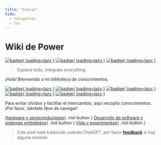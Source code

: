 ```yaml
---
title: "Inicio"
hide:
  - navigation
  - toc
---
```


# Wiki de Power

<!--  Un desarrollador que no sabe contar historias, no es un buen producto ~-->

[![badge](https://img.shields.io/github/deployments/linyuxuanlin/Wiki_MkDocs/Production?label=Construir&style=flat-square){ loading=lazy }](https://vercel.com/powerlin/wiki-mkdocs/deployments)
[![badge](https://img.shields.io/github/last-commit/linyuxuanlin/Wiki_MkDocs?color=FCD734&label=Último%20commit&style=flat-square){ loading=lazy }](https://github.com/linyuxuanlin/Wiki_mkdocs/commits/main)
[![badge](https://img.shields.io/badge/Contacto%20y%20Suscripción-yo-34ABE0?&style=flat-square){ loading=lazy }](Contact-and-Subscribe.md)

<!--
[![badge](https://img.shields.io/badge/dynamic/json?label=GitHub&query=%24.data.totalSubs&url=https%3A%2F%2Fapi.spencerwoo.com%2Fsubstats%2F%3Fsource%3Dgithub%26queryKey%3Dlinyuxuanlin&labelColor=555555&color=282c34&longCache=true?&style=for-the-badge){ loading=lazy }](https://github.com/linyuxuanlin)
[![badge](https://img.shields.io/badge/dynamic/json?color=282c34&labelColor=0084ff&label=ZHIHU&query=%24.data.totalSubs&url=https%3A%2F%2Fapi.spencerwoo.com%2Fsubstats%2F%3Fsource%3Dzhihu%26queryKey%3Dlinyuxuanlin&longCache=true?&style=for-the-badge){ loading=lazy }](https://www.zhihu.com/people/linyuxuanlin)
[![badge](https://img.shields.io/badge/dynamic/json?label=SSPAI&query=%24.data.totalSubs&url=https%3A%2F%2Fapi.spencerwoo.com%2Fsubstats%2F%3Fsource%3Dsspai%26queryKey%3Dpower&color=282c34&labelColor=d71a1b&longCache=true?&style=for-the-badge){ loading=lazy }](https://sspai.com/u/power/)
[![badge](https://img.shields.io/badge/dynamic/json?labelColor=FE7398&label=BILIBILI&query=%24.data.totalSubs&url=https%3A%2F%2Fapi.spencerwoo.com%2Fsubstats%2F%3Fsource%3Dbilibili%26queryKey%3D349536948&color=282c34&longCache=true?&style=for-the-badge){ loading=lazy }](https://space.bilibili.com/349536948)
-->

> Explore todo, integrate everything.

¡Hola! Bienvenido a mi biblioteca de conocimientos.

[![badge](https://img.shields.io/badge/知识库-Wiki-34ABE0?&style=flat-square){ loading=lazy }](https://wiki-power.com/)
[![badge](https://img.shields.io/badge/友链%20%26%20导航站-Nav-yellow?&style=flat-square){ loading=lazy }](https://nav.wiki-power.com/)
[![badge](https://img.shields.io/badge/书摘-Digest-green?&style=flat-square){ loading=lazy }](https://digest.wiki-power.com/)
[![badge](https://img.shields.io/badge/只言片语-Memos-orange?&style=flat-square){ loading=lazy }](https://memos.wiki-power.com/)
[![badge](https://img.shields.io/badge/硬件作品集-Works-a5b0ed?&style=flat-square){ loading=lazy }](https://works.wiki-power.com/)

Para evitar olvidos y facilitar el intercambio, aquí recopilo conocimientos.
¡Por favor, siéntete libre de navegar!

[Hardware y semiconductores](/信号完整性-基础概念){ .md-button }
[Desarrollo de software y sistemas embebidos](/HAL库开发笔记-串口通信){ .md-button }
[Vida y experimentos](/搭建属于自己的HomeLab){ .md-button }

> Este post está traducido usando ChatGPT, por favor [**feedback**](https://github.com/linyuxuanlin/Wiki_MkDocs/issues/new) si hay alguna omisión.